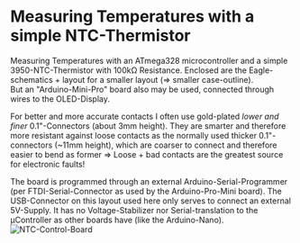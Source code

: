 # Measuring Temperatures with a simple NTC-Thermistor
Measuring Temperatures with an ATmega328 microcontroller and a simple 3950-NTC-Thermistor with 100kΩ Resistance.
Enclosed are the Eagle-schematics + layout for a smaller layout (⇒ smaller case-outline).  
But an "Arduino-Mini-Pro" board also may be used, connected through wires to the OLED-Display.

For better and more accurate contacts I often use gold-plated *lower and finer* 0.1"-Connectors (about 3mm height). They are smarter and therefore more resistant against loose contacts as the normally used thicker 0.1"-connectors (~11mm height), which are coarser to connect and therefore easier to bend as former ⇒ Loose + bad contacts are the greatest source for electronic faults!

The board is programmed through an external Arduino-Serial-Programmer (per FTDI-Serial-Connector as used by the Arduino-Pro-Mini board).
The USB-Connector on this layout used here only serves to connect an external 5V-Supply. It has no Voltage-Stabilizer nor Serial-translation to the µController as other boards have (like the Arduino-Nano).
![NTC-Control-Board](https://github.com/nlohr1/Measuring-Temperatures-with-NTC-Thermistor/assets/49346586/1ec56a32-a1e1-49f8-9b11-b60e03ac3c29)
